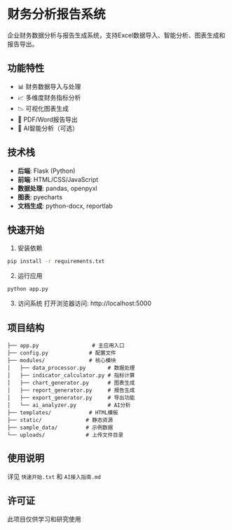 # 财务分析报告系统

企业财务数据分析与报告生成系统，支持Excel数据导入、智能分析、图表生成和报告导出。

## 功能特性

- 📊 财务数据导入与处理
- 📈 多维度财务指标分析
- 📉 可视化图表生成
- 📄 PDF/Word报告导出
- 🤖 AI智能分析（可选）

## 技术栈

- **后端**: Flask (Python)
- **前端**: HTML/CSS/JavaScript
- **数据处理**: pandas, openpyxl
- **图表**: pyecharts
- **文档生成**: python-docx, reportlab

## 快速开始

1. 安装依赖
```bash
pip install -r requirements.txt
```

2. 运行应用
```bash
python app.py
```

3. 访问系统
打开浏览器访问: http://localhost:5000

## 项目结构

```
├── app.py                 # 主应用入口
├── config.py             # 配置文件
├── modules/              # 核心模块
│   ├── data_processor.py       # 数据处理
│   ├── indicator_calculator.py # 指标计算
│   ├── chart_generator.py      # 图表生成
│   ├── report_generator.py     # 报告生成
│   ├── export_generator.py     # 导出功能
│   └── ai_analyzer.py          # AI分析
├── templates/            # HTML模板
├── static/              # 静态资源
├── sample_data/         # 示例数据
└── uploads/             # 上传文件目录
```

## 使用说明

详见 `快速开始.txt` 和 `AI接入指南.md`

## 许可证

此项目仅供学习和研究使用


